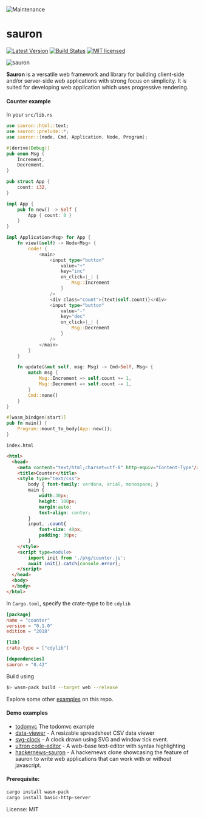 ![Maintenance](https://img.shields.io/badge/maintenance-activly--developed-brightgreen.svg)

# sauron


[![Latest Version](https://img.shields.io/crates/v/sauron.svg)](https://crates.io/crates/sauron)
[![Build Status](https://travis-ci.org/ivanceras/sauron.svg?branch=master)](https://travis-ci.org/ivanceras/sauron)
[![MIT licensed](https://img.shields.io/badge/license-MIT-blue.svg)](./LICENSE)

![sauron](https://raw.githubusercontent.com/ivanceras/sauron/master/assets/sauron.png)

**Sauron** is a versatile web framework and library for building client-side and/or server-side web applications
with strong focus on simplicity. It is suited for developing web application which uses progressive rendering.


#### Counter example
In your `src/lib.rs`
```rust
use sauron::html::text;
use sauron::prelude::*;
use sauron::{node, Cmd, Application, Node, Program};

#[derive(Debug)]
pub enum Msg {
    Increment,
    Decrement,
}

pub struct App {
    count: i32,
}

impl App {
    pub fn new() -> Self {
        App { count: 0 }
    }
}

impl Application<Msg> for App {
    fn view(&self) -> Node<Msg> {
        node! {
            <main>
                <input type="button"
                    value="+"
                    key="inc"
                    on_click=|_| {
                        Msg::Increment
                    }
                />
                <div class="count">{text(self.count)}</div>
                <input type="button"
                    value="-"
                    key="dec"
                    on_click=|_| {
                        Msg::Decrement
                    }
                />
            </main>
        }
    }

    fn update(&mut self, msg: Msg) -> Cmd<Self, Msg> {
        match msg {
            Msg::Increment => self.count += 1,
            Msg::Decrement => self.count -= 1,
        }
        Cmd::none()
    }
}

#[wasm_bindgen(start)]
pub fn main() {
    Program::mount_to_body(App::new());
}
```
`index.html`
```html
<html>
  <head>
    <meta content="text/html;charset=utf-8" http-equiv="Content-Type"/>
    <title>Counter</title>
    <style type="text/css">
        body { font-family: verdana, arial, monospace; }
        main {
            width:30px;
            height: 100px;
            margin:auto;
            text-align: center;
        }
        input, .count{
            font-size: 40px;
            padding: 30px;
        }
    </style>
    <script type=module>
        import init from './pkg/counter.js';
        await init().catch(console.error);
    </script>
  </head>
  <body>
  </body>
</html>
```
In `Cargo.toml`, specify the crate-type to be `cdylib`

```toml
[package]
name = "counter"
version = "0.1.0"
edition = "2018"

[lib]
crate-type = ["cdylib"]

[dependencies]
sauron = "0.42"
```


Build using
```sh
$> wasm-pack build --target web --release
```
Explore some other [examples](https://github.com/ivanceras/sauron/tree/master/examples)
on this repo.


#### Demo examples
- [todomvc](https://ivanceras.github.io/todomvc/) The todomvc example
- [data-viewer](https://ivanceras.github.io/data-viewer/) - A resizable spreadsheet CSV data viewer
- [svg-clock](https://ivanceras.github.io/svg-clock/) - A clock drawn using SVG and window tick event.
- [ultron code-editor](https://ivanceras.github.io/ultron/) - A web-base text-editor with syntax highlighting
- [hackernews-sauron](https://github.com/ivanceras/hackernews-sauron) - A hackernews clone showcasing the feature of sauron to write web applications that can work with or without javascript.


#### Prerequisite:

```sh
cargo install wasm-pack
cargo install basic-http-server
```


License: MIT
